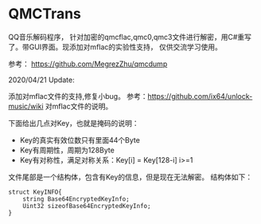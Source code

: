 # QMCTrans
QQ音乐解码程序，
针对加密的qmcflac,qmc0,qmc3文件进行解密，用C#重写了。带GUI界面。现添加对mflac的实验性支持，
仅供交流学习使用。

参考： https://github.com/MegrezZhu/qmcdump

2020/04/21 Update: 

添加对mflac文件的支持,修复小bug。
参考：https://github.com/ix64/unlock-music/wiki 对mflac文件的说明。

下面给出几点对Key，也就是掩码的说明：
*  Key的真实有效位数只有里面44个Byte
*  Key有周期性，周期为128Byte
*  Key有对称性，满足对称关系：Key\[i\] = Key\[128-i\]  i>=1

文件尾部是一个结构体，包含有Key的信息，但是现在无法解密。
结构体如下：
```
struct KeyINFO{
    string Base64EncryptedKeyInfo;
    Uint32 sizeofBase64EncryptedKeyInfo;
}
```
